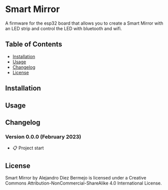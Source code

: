 # Smart Mirror

A firmware for the esp32 board that allows you to create a Smart Mirror with an LED strip and control the LED with bluetooth and wifi.

## Table of Contents

- [Installation](#installation)
- [Usage](#usage)
- [Changelog](#changelog)
- [License](#license)

## Installation

## Usage

## Changelog
### Version 0.0.0 (February 2023)
- 📋 Project start

## License

Smart Mirror by Alejandro Diez Bermejo is licensed under a Creative Commons Attribution-NonCommercial-ShareAlike 4.0 International License.